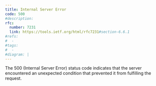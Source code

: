 ```yaml
---
title: Internal Server Error
code: 500
#description:
rfc: 
  number: 7231
  link: https://tools.ietf.org/html/rfc7231#section-6.6.1
#refs:
#  -
#tags:
#  -
#diagram: |
---
```


The 500 (Internal Server Error) status code indicates that the server encountered an unexpected condition that prevented it from fulfilling the request.

